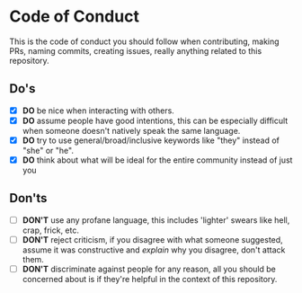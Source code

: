 # Code of Conduct
This is the code of conduct you should follow when contributing, making PRs, naming commits, creating issues, really anything related to this repository.


## Do's
- [x] **DO** be nice when interacting with others.
- [x] **DO** assume people have good intentions, this can be especially difficult when someone doesn't natively speak the same language.
- [x] **DO** try to use general/broad/inclusive keywords like "they" instead of "she" or "he".
- [x] **DO** think about what will be ideal for the entire community instead of just you

## Don'ts
- [ ] **DON'T** use any profane language, this includes 'lighter' swears like hell, crap, frick, etc.
- [ ] **DON'T** reject criticism, if you disagree with what someone suggested, assume it was constructive and *explain* why you disagree, don't attack them.
- [ ] **DON'T** discriminate against people for any reason, all you should be concerned about is if they're helpful in the context of this repository.
